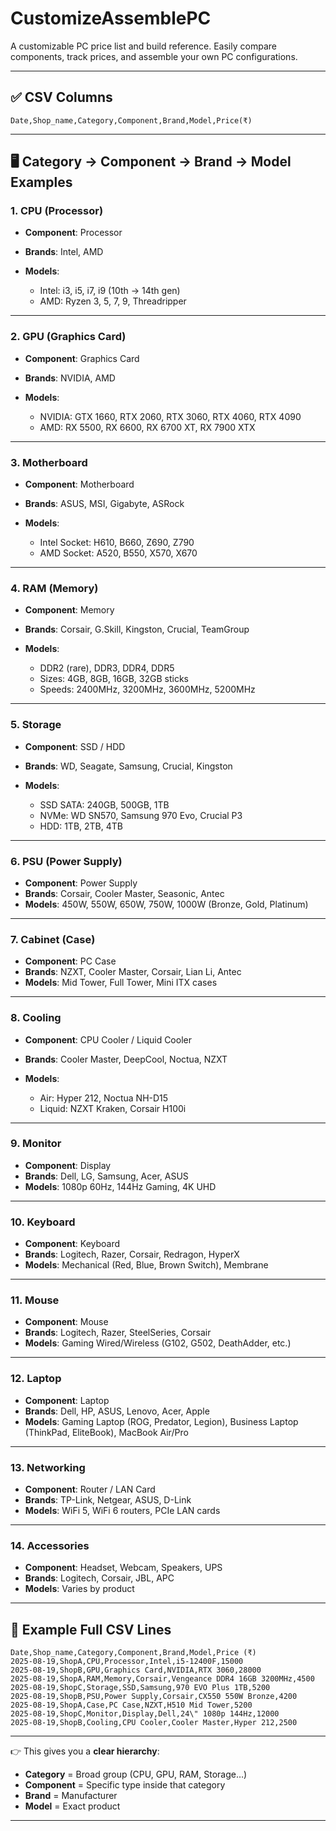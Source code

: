 # CustomizeAssemblePC
A customizable PC price list and build reference. Easily compare components, track prices, and assemble your own PC configurations.


---

## ✅ CSV Columns

```
Date,Shop_name,Category,Component,Brand,Model,Price(₹)
```

---

## 🖥️ Category → Component → Brand → Model Examples

### 1. **CPU (Processor)**

* **Component**: Processor
* **Brands**: Intel, AMD
* **Models**:

  * Intel: i3, i5, i7, i9 (10th → 14th gen)
  * AMD: Ryzen 3, 5, 7, 9, Threadripper

---

### 2. **GPU (Graphics Card)**

* **Component**: Graphics Card
* **Brands**: NVIDIA, AMD
* **Models**:

  * NVIDIA: GTX 1660, RTX 2060, RTX 3060, RTX 4060, RTX 4090
  * AMD: RX 5500, RX 6600, RX 6700 XT, RX 7900 XTX

---

### 3. **Motherboard**

* **Component**: Motherboard
* **Brands**: ASUS, MSI, Gigabyte, ASRock
* **Models**:

  * Intel Socket: H610, B660, Z690, Z790
  * AMD Socket: A520, B550, X570, X670

---

### 4. **RAM (Memory)**

* **Component**: Memory
* **Brands**: Corsair, G.Skill, Kingston, Crucial, TeamGroup
* **Models**:

  * DDR2 (rare), DDR3, DDR4, DDR5
  * Sizes: 4GB, 8GB, 16GB, 32GB sticks
  * Speeds: 2400MHz, 3200MHz, 3600MHz, 5200MHz

---

### 5. **Storage**

* **Component**: SSD / HDD
* **Brands**: WD, Seagate, Samsung, Crucial, Kingston
* **Models**:

  * SSD SATA: 240GB, 500GB, 1TB
  * NVMe: WD SN570, Samsung 970 Evo, Crucial P3
  * HDD: 1TB, 2TB, 4TB

---

### 6. **PSU (Power Supply)**

* **Component**: Power Supply
* **Brands**: Corsair, Cooler Master, Seasonic, Antec
* **Models**: 450W, 550W, 650W, 750W, 1000W (Bronze, Gold, Platinum)

---

### 7. **Cabinet (Case)**

* **Component**: PC Case
* **Brands**: NZXT, Cooler Master, Corsair, Lian Li, Antec
* **Models**: Mid Tower, Full Tower, Mini ITX cases

---

### 8. **Cooling**

* **Component**: CPU Cooler / Liquid Cooler
* **Brands**: Cooler Master, DeepCool, Noctua, NZXT
* **Models**:

  * Air: Hyper 212, Noctua NH-D15
  * Liquid: NZXT Kraken, Corsair H100i

---

### 9. **Monitor**

* **Component**: Display
* **Brands**: Dell, LG, Samsung, Acer, ASUS
* **Models**: 1080p 60Hz, 144Hz Gaming, 4K UHD

---

### 10. **Keyboard**

* **Component**: Keyboard
* **Brands**: Logitech, Razer, Corsair, Redragon, HyperX
* **Models**: Mechanical (Red, Blue, Brown Switch), Membrane

---

### 11. **Mouse**

* **Component**: Mouse
* **Brands**: Logitech, Razer, SteelSeries, Corsair
* **Models**: Gaming Wired/Wireless (G102, G502, DeathAdder, etc.)

---

### 12. **Laptop**

* **Component**: Laptop
* **Brands**: Dell, HP, ASUS, Lenovo, Acer, Apple
* **Models**: Gaming Laptop (ROG, Predator, Legion), Business Laptop (ThinkPad, EliteBook), MacBook Air/Pro

---

### 13. **Networking**

* **Component**: Router / LAN Card
* **Brands**: TP-Link, Netgear, ASUS, D-Link
* **Models**: WiFi 5, WiFi 6 routers, PCIe LAN cards

---

### 14. **Accessories**

* **Component**: Headset, Webcam, Speakers, UPS
* **Brands**: Logitech, Corsair, JBL, APC
* **Models**: Varies by product

---

## 📅 Example Full CSV Lines

```csv
Date,Shop_name,Category,Component,Brand,Model,Price (₹)
2025-08-19,ShopA,CPU,Processor,Intel,i5-12400F,15000
2025-08-19,ShopB,GPU,Graphics Card,NVIDIA,RTX 3060,28000
2025-08-19,ShopA,RAM,Memory,Corsair,Vengeance DDR4 16GB 3200MHz,4500
2025-08-19,ShopC,Storage,SSD,Samsung,970 EVO Plus 1TB,5200
2025-08-19,ShopB,PSU,Power Supply,Corsair,CX550 550W Bronze,4200
2025-08-19,ShopA,Case,PC Case,NZXT,H510 Mid Tower,5200
2025-08-19,ShopC,Monitor,Display,Dell,24\" 1080p 144Hz,12000
2025-08-19,ShopB,Cooling,CPU Cooler,Cooler Master,Hyper 212,2500
```

---

👉 This gives you a **clear hierarchy**:

* **Category** = Broad group (CPU, GPU, RAM, Storage…)
* **Component** = Specific type inside that category
* **Brand** = Manufacturer
* **Model** = Exact product

---



